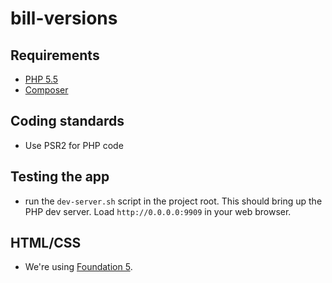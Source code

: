 bill-versions
=============

## Requirements

- [PHP 5.5](http://php.net)
- [Composer](https://getcomposer.org/)


## Coding standards

- Use PSR2 for PHP code


## Testing the app

- run the `dev-server.sh` script in the project root. This should bring up the PHP dev server. Load `http://0.0.0.0:9909` in your web browser.


## HTML/CSS

- We're using [Foundation 5](http://foundation.zurb.com/docs/).
